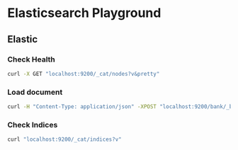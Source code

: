 # Elasticsearch Playground

## Elastic

### Check Health
```zsh
curl -X GET "localhost:9200/_cat/nodes?v&pretty"  
```

### Load document
```zsh
curl -H "Content-Type: application/json" -XPOST "localhost:9200/bank/_bulk?pretty&refresh" --data-binary "@accounts.json"
```

### Check Indices
```zsh
curl "localhost:9200/_cat/indices?v" 
```